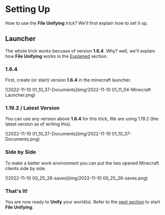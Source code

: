 # Setting Up

How to use the **File Unifying** trick? We'll first explain how to set it up.

## Launcher

The whole trick works becuase of version **1.6.4**.
Why? well, we'll explain how **File Unifying** works in the [Explained](Explained.md) section.

### 1.6.4

First, create (or start) version **1.6.4** in the minecraft launcher.

![2022-11-10 01_10_37-Documents](img/2022-11-10 01_11_04-Minecraft Launcher.png)

### 1.19.2 / Latest Version

You can use any version above **1.6.4** for this trick, We are using 1.19.2 (the latest version as of writing this).

![2022-11-10 01_10_37-Documents](img/2022-11-10 01_10_37-Documents.png)

### Side by Side

To make a better work environment you can put the two opened Minecraft clients side by side.

![2022-11-10 00_25_26-saves](img/2022-11-10 00_25_26-saves.png)

### That's It!

You are now ready to **Unify** your world(s). Refer to the [next section](FileUnifying.md) to start **File Unifying**.
